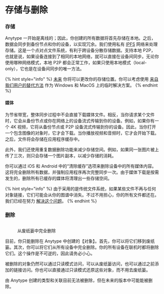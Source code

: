 # 存储与删除

### 存储 <a href="#storage" id="storage"></a>

Anytype 一开始是离线的；因此，你创建的所有数据将首先存储在本地。之后，数据会同步到备份节点和你的设备，以实现冗余。我们使用私有 [IPFS](https://docs.ipfs.tech/concepts/what-is-ipfs/) 网络来处理存储。这是一个点对点文件系统，有利于跨设备分散存储数据。支持本地 P2P，也就是说，如果设备连接到了相同的本地网络，就可以直接在设备间同步。无论你使用哪种网络模式，本地 P2P 都会正常工作，如果只使用本地模式（local-only），它也是在设备间同步的唯一方法。

{% hint style="info" %}
[未来](https://github.com/orgs/anyproto/projects/1/views/1?pane=issue\&itemId=29227794) 你将可以更改你的存储位置。你可以考虑使用 [来自我们用户的替代方法](https://community.anytype.io/t/custom-storage-location/994) 作为 Windows 和 MacOS 上的临时解决方案。
{% endhint %}

#### 媒体 <a href="#media" id="media"></a>

为节省带宽，整体同步过程中不会直接下载媒体文件。相反，当你请求某个文件时，它会从备份节点或你在网络上的设备流式传输到你的设备。例如，如果你有一个 4K 视频，它将从备份节点或 P2P 设备流式传输到你的设备。因此，当你打开一个包含图像的对象时，它才会下载。当你播放视频和音频时，它才会开始下载。之后，文件将会存储在应用程序缓存中。

此外，我们还使用重复数据删除功能来减少存储空间。例如，如果同一张图片被上传了三次，则只会存储一个图片副本，以减少存储的消耗。

你可以通过 iOS 和 Android 中的“清除缓存”选项来删除设备中的所有媒体内容。这将完全删除所有数据，并强制应用程序再次完整同步一次。由于媒体下载是按需发生的，删除所有已缓存的媒体将清理出一些存储空间。

{% hint style="info" %}
由于采用的是传统文件系统，如果某些文件不再与任何对象链接，它们可能会从你的图谱中消失。不过不用担心，你的所有文件都还在。我们已经在努力 [解决这个问题](https://community.anytype.io/t/are-unlinked-images-automatically-deleted/10810/3?u=isle9)。
{% endhint %}

### 删除 <a href="#deletion" id="deletion"></a>

<figure><img src="https://files.gitbook.com/v0/b/gitbook-x-prod.appspot.com/o/spaces%2FJbcKxgThRdSa4vZyLbvH%2Fuploads%2Fgit-blob-dcb526128401892f1a4773091dbf735febb4a875%2FScreenshot%202021-11-02%20at%2016.25.23.png?alt=media" alt=""><figcaption><p>从废纸篓中完全删除</p></figcaption></figure>

目前，你只能删除在 Anytype 中创建的【对象】。首先，你可以将它们移到废纸篓。其次，你可以将它们从所有设备中完全删除。你的所有设备在联机时都将删除它们。这个操作是不可逆的，因此请务必小心。

被删除的对象仍然可以通过只读模式访问，可以从废纸篓访问，也可以通过之前添加的链接访问。你也可以直接通过只读模式还原这些对象，而不用去废纸篓。

由 Anytype 创建的类型和关联目前无法被删除，但在未来的版本中可能能被删除。
